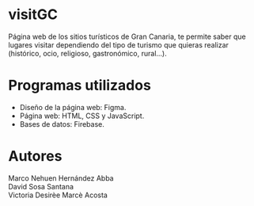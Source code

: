 # visitGC
Página web de los sitios turísticos de Gran Canaria, te permite saber que lugares visitar dependiendo del tipo de turismo que quieras realizar (histórico, ocio, religioso, gastronómico, rural...).

# Programas utilizados
* Diseño de la página web: Figma.
* Página web: HTML, CSS y JavaScript.
* Bases de datos: Firebase.

# Autores
Marco Nehuen Hernández Abba  
David Sosa Santana  
Victoria Desirèe Marcè Acosta  

